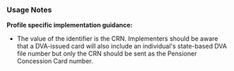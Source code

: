 ### Usage Notes

**Profile specific implementation guidance:**
- The value of the identifier is the CRN. Implementers should be aware that a DVA-issued card will also include an individual's state-based DVA file number but only the CRN should be sent as the Pensioner Concession Card number.
